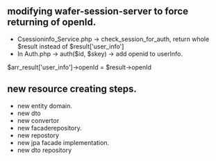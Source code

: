 ## modifying wafer-session-server to force returning of openId.
* Csessioninfo_Service.php -> check_session_for_auth,  return whole $result instead of $result['user_info']
* In Auth.php -> auth($id, $skey) -> add openid to userInfo.

$arr_result['user_info']->openId = $result->openId

## new resource creating steps.
* new entity domain.
* new dto
* new convertor
* new facaderepository.
* new repostory
* new jpa facade implementation.
* new dto repository
